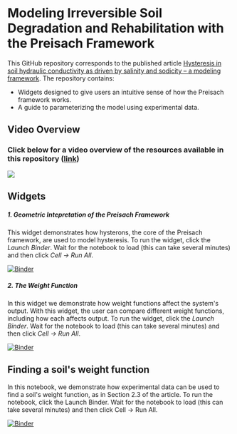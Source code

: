 # Modeling Irreversible Soil Degradation and Rehabilitation with the Preisach Framework

This GitHub repository corresponds to the published article [Hysteresis in soil hydraulic conductivity as driven by salinity and sodicity – a modeling framework](https://hess.copernicus.org/articles/25/1993/2021/). The repository contains:

  * Widgets designed to give users an intuitive sense of how the Preisach framework works.
  * A guide to parameterizing the model using experimental data.

## Video Overview

### Click below for a video overview of the resources available in this repository ([link](http://www.youtube.com/watch?v=0fw9Uw0OHLk))

[![](http://img.youtube.com/vi/0fw9Uw0OHLk/0.jpg)](http://www.youtube.com/watch?v=0fw9Uw0OHLk "")

## Widgets

##### 1. Geometric Intepretation of the Preisach Framework

This widget demonstrates how hysterons, the core of the Preisach framework, are used to model hysteresis. To run the widget, click the <em>Launch Binder</em>. Wait for the notebook to load (this can take several minutes) and then click <em>Cell → Run All</em>.

[![Binder](https://mybinder.org/badge_logo.svg)](https://mybinder.org/v2/gh/yairmau/hysteresis-python/master?filepath=Hysteron%20Widget%20Vertical%20Version.ipynb)


##### 2. The Weight Function

In this widget we demonstrate how weight functions affect the system's output. With this widget, the user can compare different weight functions, including how each affects output. To run the widget, click the <em>Launch Binder</em>. Wait for the notebook to load (this can take several minutes) and then click <em>Cell → Run All</em>.

[![Binder](https://mybinder.org/badge_logo.svg)](https://mybinder.org/v2/gh/yairmau/hysteresis-python/master?filepath=Weights%20Widget.ipynb)

  


## Finding a soil's weight function  

In this notebook, we demonstrate how experimental data can be used to find a soil's weight function, as in Section 2.3 of the article. To run the notebook, click the Launch Binder. Wait for the notebook to load (this can take several minutes) and then click Cell → Run All.

[![Binder](https://mybinder.org/badge_logo.svg)](https://mybinder.org/v2/gh/yairmau/hysteresis-python/master?filepath=PM%209.8.2020.ipynb)





